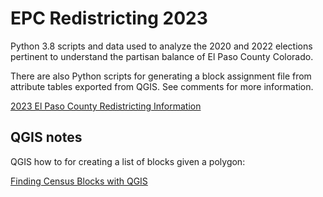 # EPC Redistricting 2023

Python 3.8 scripts and data used to analyze the 2020 and 2022 elections pertinent to understand the partisan balance of El Paso County Colorado.

There are also Python scripts for generating a block assignment file from attribute tables exported from QGIS. See comments for more information.

[2023 El Paso County Redistricting Information](https://www.elpasoco.com/redistricting/)

## QGIS notes

QGIS how to for creating a list of blocks given a polygon:

[Finding Census Blocks with QGIS](https://transition.fcc.gov/form477/Geo/finding_census_blocks_in_qgis.pdf)

